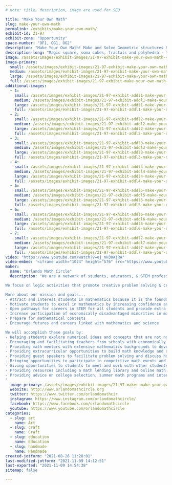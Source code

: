 ```yaml
---
# note: title, description, image are used for SEO

title: "Make Your Own Math"
slug: make-your-own-math
permalink: /exhibits/make-your-own-math/
exhibit-id: 21-97
exhibit-zone: "Opportunity"
space-number: "OF1, OG1, OG2"
description: "Make Your Own Math! Make and Solve Geometric structures & puzzles!"
description-long: "Magic square, soma cubes, fractals and polyhedra - try making beautiful geometric structures and solving puzzles with Orlando Math Circle facilitators"
image: /assets/images/exhibit-images/21-97-exhibit-make-your-own-math-43-screenshot-5-6117-large.png
image-primary: 
  small: /assets/images/exhibit-images/21-97-exhibit-make-your-own-math-43-screenshot-5-6117-small.png
  medium: /assets/images/exhibit-images/21-97-exhibit-make-your-own-math-43-screenshot-5-6117-medium.png
  large: /assets/images/exhibit-images/21-97-exhibit-make-your-own-math-43-screenshot-5-6117-large.png
  full: /assets/images/exhibit-images/21-97-exhibit-make-your-own-math-43-screenshot-5-6117-full.png
additional-images: 
  - 1:
    small: /assets/images/exhibit-images/21-97-exhibit-addl1-make-your-own-math-1-small.png
    medium: /assets/images/exhibit-images/21-97-exhibit-addl1-make-your-own-math-1-medium.png
    large: /assets/images/exhibit-images/21-97-exhibit-addl1-make-your-own-math-1-large.png
    full: /assets/images/exhibit-images/21-97-exhibit-addl1-make-your-own-math-1-full.png
  - 2:
    small: /assets/images/exhibit-images/21-97-exhibit-addl2-make-your-own-math-img-4308-small.JPG
    medium: /assets/images/exhibit-images/21-97-exhibit-addl2-make-your-own-math-img-4308-medium.JPG
    large: /assets/images/exhibit-images/21-97-exhibit-addl2-make-your-own-math-img-4308-large.JPG
    full: /assets/images/exhibit-images/21-97-exhibit-addl2-make-your-own-math-img-4308-full.JPG
  - 3:
    small: /assets/images/exhibit-images/21-97-exhibit-addl3-make-your-own-math-img-4310-small.JPG
    medium: /assets/images/exhibit-images/21-97-exhibit-addl3-make-your-own-math-img-4310-medium.JPG
    large: /assets/images/exhibit-images/21-97-exhibit-addl3-make-your-own-math-img-4310-large.JPG
    full: /assets/images/exhibit-images/21-97-exhibit-addl3-make-your-own-math-img-4310-full.JPG
  - 4:
    small: /assets/images/exhibit-images/21-97-exhibit-addl4-make-your-own-math-img-4312-small.JPG
    medium: /assets/images/exhibit-images/21-97-exhibit-addl4-make-your-own-math-img-4312-medium.JPG
    large: /assets/images/exhibit-images/21-97-exhibit-addl4-make-your-own-math-img-4312-large.JPG
    full: /assets/images/exhibit-images/21-97-exhibit-addl4-make-your-own-math-img-4312-full.JPG
  - 5:
    small: /assets/images/exhibit-images/21-97-exhibit-addl5-make-your-own-math-img-4327-small.JPG
    medium: /assets/images/exhibit-images/21-97-exhibit-addl5-make-your-own-math-img-4327-medium.JPG
    large: /assets/images/exhibit-images/21-97-exhibit-addl5-make-your-own-math-img-4327-large.JPG
    full: /assets/images/exhibit-images/21-97-exhibit-addl5-make-your-own-math-img-4327-full.JPG
  - 6:
    small: /assets/images/exhibit-images/21-97-exhibit-addl6-make-your-own-math-img-4343-small.JPG
    medium: /assets/images/exhibit-images/21-97-exhibit-addl6-make-your-own-math-img-4343-medium.JPG
    large: /assets/images/exhibit-images/21-97-exhibit-addl6-make-your-own-math-img-4343-large.JPG
    full: /assets/images/exhibit-images/21-97-exhibit-addl6-make-your-own-math-img-4343-full.JPG
  - 7:
    small: /assets/images/exhibit-images/21-97-exhibit-addl7-make-your-own-math-img-4349-small.JPG
    medium: /assets/images/exhibit-images/21-97-exhibit-addl7-make-your-own-math-img-4349-medium.JPG
    large: /assets/images/exhibit-images/21-97-exhibit-addl7-make-your-own-math-img-4349-large.JPG
    full: /assets/images/exhibit-images/21-97-exhibit-addl7-make-your-own-math-img-4349-full.JPG
video: "https://www.youtube.com/watch?v=ej_nH30AjRA"
video-embed: '<iframe width="1024" height="576" src="https://www.youtube.com/embed/ej_nH30AjRA?feature=oembed" frameborder="0" allow="accelerometer; autoplay; clipboard-write; encrypted-media; gyroscope; picture-in-picture" allowfullscreen></iframe>'
maker: 
  name: "Orlando Math Circle"
  description: "We are a network of students, educators, & STEM professionals that facilitate engaging math enrichment classes and events for local K-12 students in Central Florida. Orlando Math Circle was founded in the tradition of Eastern European math circles where they have been part of the education culture for over a hundred years. Math circles were brought to the US in the 1990s by immigrants who wanted to provide a similar experience for their children. Now math circles can be found all over the United States, many affiliated with universities.

We focus on logic activities that promote creative problem solving & critical thinking.  We encourage people to play with mathematics and make mathematics their own by creating math stories, math art, doing math collaborations as well as exploring many other creative ways to enjoy the beauty of mathematics. Since the pandemic, we have broadened our reach to students that are far away because we now provide a variety of online classes and events.  Our online events have reached students in and out of US with events like math festivals, Math Contest for Girls, and online problem-solving sessions. 

More about our mission and goals...
- Attract and interest students in mathematics because it is the foundation of all sciences.
- Motivate students to excel in mathematics by increasing confidence and curiosity
- Open pathways for careers in STEM for all students and provide extra support for students who are historically underrepresented in mathematics.
- Increase participation of economically disadvantaged minorities in mathematics
- Prepare for mathematical contests
- Encourage futures and careers linked with mathematics and science

We will accomplish these goals by:
- Helping students explore numerical ideas and concepts that are not normally included in the standard classroom curriculum through collaborative problem-solving sessions, puzzles, games, and discussion.  Problem-based math circles challenge kids to think by themselves and are a means to level the playing field in STEM education for girls and minorities;
- Encouraging and facilitating teachers from schools with economically disadvantaged students to bring these students to math circle events and sessions;
- Providing math mentors with extensive mathematics backgrounds to develop the talent of students who are interested in math competitions and math research.
- Providing extracurricular opportunities to build math knowledge and skills;
- Providing guest speakers to facilitate problem solving and discuss how knowing math empowers you to do incredible things in your life;
- Bringing opportunities to participate in competitive math events and work on competition math skills;
- Giving opportunities to students to meet and work with other students of similar or superior math abilities and aspirations;
- Providing resources including a math lending library and online math learning tools;
- Providing advice on college selection, summer math programs and internships.
"
  image-primary: /assets/images/exhibit-images/21-97-maker-make-your-own-math-screenshot-5-medium.png
  website: http://www.orlandomathcircle.org
  twitter: https://www.twitter.com/orlandomathcir
  instagram: https://www.instagram.com/orlandomathcircle/
  facebook: https://www.facebook.com/orlandomathcircle
  youtube: https://www.youtube.com/orlandomathcircle
categories: 
  - slug: art
    name: Art
  - slug: craft
    name: Craft
  - slug: education
    name: Education
  - slug: handmade
    name: Handmade
created-jotform: "2021-08-26 11:28:01"
last-modified-jotform: "2021-11-09 14:12:51"
last-exported: "2021-11-09 14:54:38"
sitemap: false

---
```

